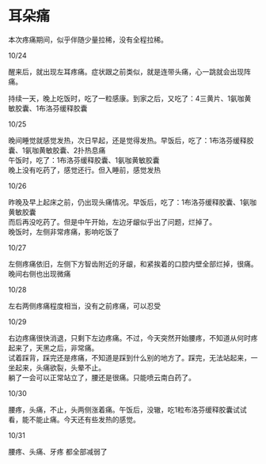 # 耳朵痛

本次疼痛期间，似乎伴随少量拉稀，没有全程拉稀。

10/24

醒来后，就出现左耳疼痛。症状跟之前类似，就是连带头痛，心一跳就会出现阵痛。

持续一天，晚上吃饭时，吃了一粒感康。到家之后，又吃了：4三黄片、1氨咖黄敏胶囊、1布洛芬缓释胶囊

10/25

晚间睡觉就感觉发热，次日早起，还是觉得发热。早饭后，吃了：1布洛芬缓释胶囊、1氨咖黄敏胶囊、2扑热息痛  
午饭时，吃了：1布洛芬缓释胶囊、1氨咖黄敏胶囊  
晚上没有吃药了，感觉还行。但入睡前，感觉发热

10/26

昨晚及早上起床之前，仍出现头痛情况。早饭后，吃了：1布洛芬缓释胶囊、1氨咖黄敏胶囊  
而后再没吃药了。但是中午开始，左边牙龈似乎出了问题，烂掉了。  
晚饭时，左侧非常疼痛，影响吃饭了

10/27

左侧疼痛依旧，左侧下方智齿附近的牙龈，和紧挨着的口腔内壁全部烂掉，很痛。  
晚间右侧也出现微痛

10/28

左右两侧疼痛程度相当，没有之前疼痛，可以忍受

10/29

右边疼痛很快消退，只剩下左边疼痛。不过，今天突然开始腰疼，不知道从何时疼起来了，天黑之后，非常痛。  
试着踩背，踩完还是疼痛，不知道是踩到什么别的地方了。踩完，无法站起来，一坐起来，头痛欲裂，头晕不止。  
躺了一会可以正常站立了，腰还是很痛。只能喷云南白药了。

10/30

腰疼，头痛，不止，头两侧涨着痛。午饭后，没辙，吃1粒布洛芬缓释胶囊试试看，能不能止痛。今天还有些发热的感觉。

10/31

腰疼、头痛、牙疼 都全部减弱了
